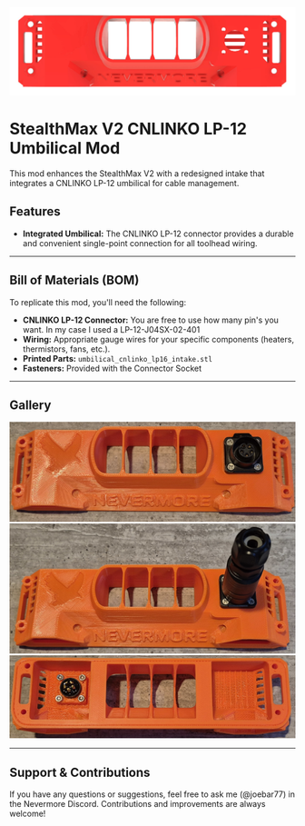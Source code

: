 ![CAD RENDER](./umbilical_cnlinko_lp12_intake.jpg)
# StealthMax V2 CNLINKO LP-12 Umbilical Mod

This mod enhances the StealthMax V2 with a redesigned intake that integrates a CNLINKO LP-12 umbilical for cable management.

## Features

* **Integrated Umbilical:** The CNLINKO LP-12 connector provides a durable and convenient single-point connection for all toolhead wiring.

---

## Bill of Materials (BOM)

To replicate this mod, you'll need the following:

* **CNLINKO LP-12 Connector:** You are free to use how many pin's you want. In my case I used a LP-12-J04SX-02-401
* **Wiring:** Appropriate gauge wires for your specific components (heaters, thermistors, fans, etc.).
* **Printed Parts:** `umbilical_cnlinko_lp16_intake.stl`
* **Fasteners:**
    Provided with the Connector Socket

---

## Gallery

![With Socket](./umbilical_cnlinko_lp12_intake_with_mounted_socket.jpg)
![With Plug](./umbilical_cnlinko_lp12_intake_complete.jpg)
![Backside](./umbilical_cnlinko_lp12_intake_backside.jpg)

---

## Support & Contributions

If you have any questions or suggestions, feel free to ask me (@joebar77) in the Nevermore Discord. Contributions and improvements are always welcome!